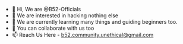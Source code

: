 - 👋 Hi, We are @B52-Officials
- 👀 We are interested in hacking nothing else
- 🌱 We are currently learning many things and guiding beginners too.
- 💞️ You can collaborate with us too 
- 📫 Reach Us Here - b52.community.unethical@gmail.com


